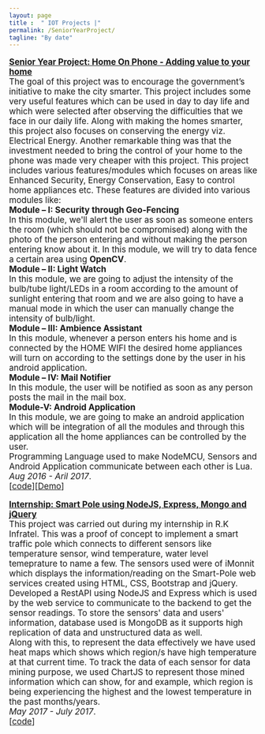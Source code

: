 ```yaml
---
layout: page
title :  " IOT Projects |" 
permalink: /SeniorYearProject/
tagline: "By date"
---
```

<!--<div class="tagline">
<span class="page-title">Publications</span> <span class="page-tagline"><em>by Date</em></span>
</div>-->
<div class="manual-post" style="font-size: 17px">
<div>
<!--   <div class="manual manual-title">
  <strong>2017</strong>
  </div> -->
   
   <p>  <div class="manual-content">
  <a href="\papers\HOP_Report_Sem8.pdf"  style="font-weight: bolder;text-align: justify;text-justify: inter-word;">
      Senior Year Project: Home On Phone - Adding value to your home</a><br>
      The goal of this project was to encourage the government’s initiative to make the city smarter. This project includes some very useful features which can be used in day to day life and which were selected after observing the difficulties that we face in our daily life. Along with making the homes smarter, this project also focuses on conserving the energy viz. Electrical Energy. Another remarkable thing was that the investment needed to bring the control of your home to the phone was made very cheaper with this project. This project includes various features/modules which focuses on areas like Enhanced Security, Energy Conservation, Easy to control home appliances etc. These features are divided into various modules like:<br>
        <b>Module – I: Security through Geo-Fencing</b><br>
        In this module, we'll alert the user as soon as someone enters the room (which should not be
        compromised) along with the photo of the person entering and without making the person entering
        know about it. In this module, we will try to data fence a certain area using <b>OpenCV</b>.<br>
        <b>Module – II: Light Watch</b><br>
        In this module, we are going to adjust the intensity of the bulb/tube light/LEDs in a room according
        to the amount of sunlight entering that room and we are also going to have a manual mode in
        which the user can manually change the intensity of bulb/light.<br>
        <b>Module – III: Ambience Assistant</b><br>
        In this module, whenever a person enters his home and is connected by the HOME WIFI the
        desired home appliances will turn on according to the settings done by the user in his android
        application.<br>
        <b>Module – IV: Mail Notifier</b><br>
        In this module, the user will be notified as soon as any person posts the mail in the mail box.<br>
        <b>Module-V: Android Application</b><br>
        In this module, we are going to make an android application which will be integration of all the
        modules and through this application all the home appliances can be controlled by the user.<br>
    Programming Language used to make NodeMCU, Sensors and Android Application communicate between each other is Lua.
<br><i>Aug 2016 - Aril 2017</i>.<br><span>[<a href="https://github.com/darshilpk3/Senior-Year-Project">code</a>][<a href="https://www.youtube.com/watch?v=Eh66W3BsRpE">Demo</a>]</span>
  </div>
</p>

<p>  <div class="manual-content">
  <a href="\papers\Smart-City.pptx"  style="font-weight: bolder;text-align: justify;text-justify: inter-word;">
      Internship: Smart Pole using NodeJS, Express, Mongo and jQuery</a><br>
      This project was carried out during my internship in R.K Infratel. This was a proof of concept to implement a smart traffic pole which connects to different sensors like temperature sensor, wind temperature, water level temeprature to name a few. The sensors used were of iMonnit which displays the information/reading on the Smart-Pole web services created using HTML, CSS, Bootstrap and jQuery.<br>
      Developed a RestAPI using NodeJS and Express which is used by the web service to communicate to the backend to get the sensor readings. To store the sensors' data and users' information, database used is MongoDB as it supports high replication of data and unstructured data as well.<br>
      Along with this, to represent the data effectively we have used heat maps which shows which region/s have high temperature at that current time. To track the data of each sensor for data mining purpose, we used ChartJS to represent those mined information which can show, for and example, which region is being experiencing the highest and the lowest temperature in the past months/years.
<br><i>May 2017 - July 2017</i>.<br><span>[<a href="https://github.com/darshilpk3/SmartPole">code</a>]</span>
  </div>
</p>
 
</div>
</div>


